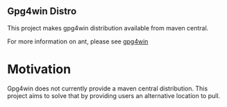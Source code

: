 Gpg4win Distro
--------------

This project makes gpg4win distribution available from maven central.

For more information on ant, please see [gpg4win](https://www.gpg4win.org/)

# Motivation #

Gpg4win does not currently provide a maven central distribution. This project aims to solve that by providing users an alternative location to pull.
